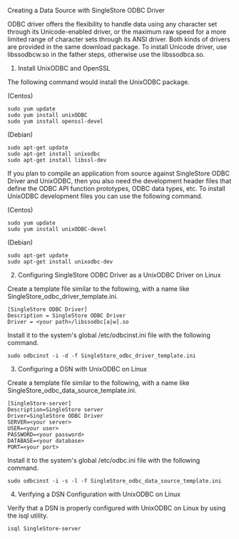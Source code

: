 Creating a Data Source with SingleStore ODBC Driver

ODBC driver offers the flexibility to handle data using any character set through
its Unicode-enabled driver, or the maximum raw speed for a more limited range of character
sets through its ANSI driver.
Both kinds of drivers are provided in the same download package.
To install Unicode driver, use libssodbcw.so in the father steps,
otherwise use the libssodbca.so.

1. Install UnixODBC and OpenSSL

The following command would install the UnixODBC package.

(Centos)
```
sudo yum update
sudo yum install unixODBC
sudo yum install openssl-devel
```
(Debian)
```
sudo apt-get update
sudo apt-get install unixodbc
sudo apt-get install libssl-dev
```

If you plan to compile an application from source against SingleStore ODBC Driver and UnixODBC,
then you also need the development header files that define the ODBC API function prototypes,
ODBC data types, etc.
To install UnixODBC development files you can use the following command.

(Centos)
```
sudo yum update
sudo yum install unixODBC-devel
```
(Debian)
```
sudo apt-get update
sudo apt-get install unixodbc-dev
```

2. Configuring SingleStore ODBC Driver as a UnixODBC Driver on Linux

Create a template file similar to the following,
with a name like SingleStore_odbc_driver_template.ini.

```
[SingleStore ODBC Driver]
Description = SingleStore ODBC Driver
Driver = <your path>/libssodbc[a|w].so
```

Install it to the system's global /etc/odbcinst.ini file with the following command.

```
sudo odbcinst -i -d -f SingleStore_odbc_driver_template.ini
```

3. Configuring a DSN with UnixODBC on Linux

Create a template file similar to the following,
with a name like SingleStore_odbc_data_source_template.ini.

```
[SingleStore-server]
Description=SingleStore server
Driver=SingleStore ODBC Driver
SERVER=<your server>
USER=<your user>
PASSWORD=<your password>
DATABASE=<your database>
PORT=<your port>
```

Install it to the system's global /etc/odbc.ini file with the following command.

```
sudo odbcinst -i -s -l -f SingleStore_odbc_data_source_template.ini
```

4. Verifying a DSN Configuration with UnixODBC on Linux

Verify that a DSN is properly configured with UnixODBC on Linux by using the isql utility.

```
isql SingleStore-server
```
